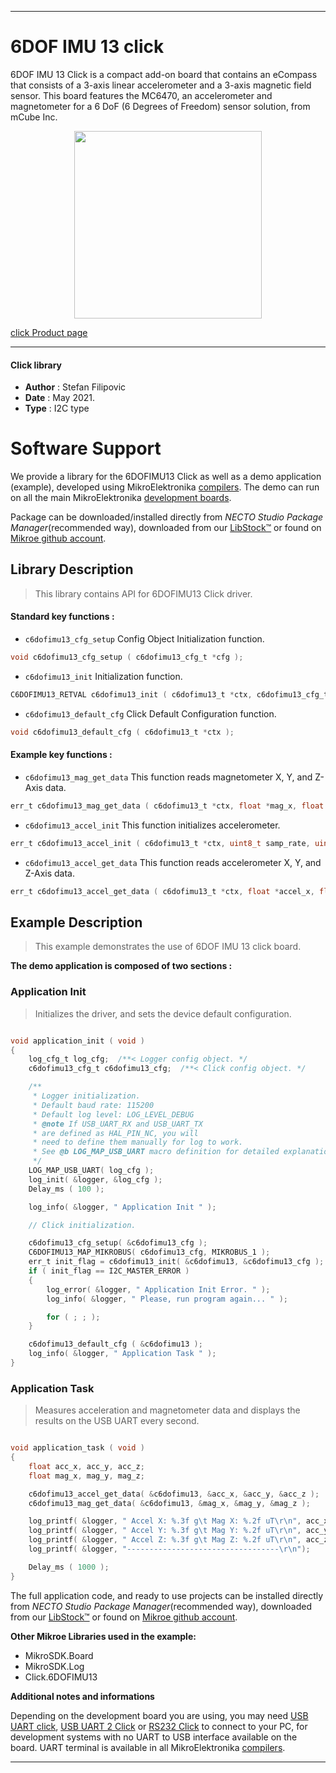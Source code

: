 
---
# 6DOF IMU 13 click

6DOF IMU 13 Click is a compact add-on board that contains an eCompass that consists of a 3-axis linear accelerometer and a 3-axis magnetic field sensor. This board features the MC6470, an accelerometer and magnetometer for a 6 DoF (6 Degrees of Freedom) sensor solution, from mCube Inc.

<p align="center">
  <img src="https://download.mikroe.com/images/click_for_ide/6dofimu13_click.png" height=300px>
</p>

[click Product page](https://www.mikroe.com/6dof-imu-13-click)

---


#### Click library

- **Author**        : Stefan Filipovic
- **Date**          : May 2021.
- **Type**          : I2C type


# Software Support

We provide a library for the 6DOFIMU13 Click
as well as a demo application (example), developed using MikroElektronika
[compilers](https://www.mikroe.com/necto-studio).
The demo can run on all the main MikroElektronika [development boards](https://www.mikroe.com/development-boards).

Package can be downloaded/installed directly from *NECTO Studio Package Manager*(recommended way), downloaded from our [LibStock&trade;](https://libstock.mikroe.com) or found on [Mikroe github account](https://github.com/MikroElektronika/mikrosdk_click_v2/tree/master/clicks).

## Library Description

> This library contains API for 6DOFIMU13 Click driver.

#### Standard key functions :

- `c6dofimu13_cfg_setup` Config Object Initialization function.
```c
void c6dofimu13_cfg_setup ( c6dofimu13_cfg_t *cfg );
```

- `c6dofimu13_init` Initialization function.
```c
C6DOFIMU13_RETVAL c6dofimu13_init ( c6dofimu13_t *ctx, c6dofimu13_cfg_t *cfg );
```

- `c6dofimu13_default_cfg` Click Default Configuration function.
```c
void c6dofimu13_default_cfg ( c6dofimu13_t *ctx );
```

#### Example key functions :

- `c6dofimu13_mag_get_data` This function reads magnetometer X, Y, and Z-Axis data.
```c
err_t c6dofimu13_mag_get_data ( c6dofimu13_t *ctx, float *mag_x, float *mag_y, float *mag_z );
```

- `c6dofimu13_accel_init` This function initializes accelerometer.
```c
err_t c6dofimu13_accel_init ( c6dofimu13_t *ctx, uint8_t samp_rate, uint8_t samp_range, uint8_t samp_res );
```

- `c6dofimu13_accel_get_data` This function reads accelerometer X, Y, and Z-Axis data.
```c
err_t c6dofimu13_accel_get_data ( c6dofimu13_t *ctx, float *accel_x, float *accel_y, float *accel_z );
```

## Example Description

> This example demonstrates the use of 6DOF IMU 13 click board.

**The demo application is composed of two sections :**

### Application Init

> Initializes the driver, and sets the device default configuration.

```c

void application_init ( void )
{
    log_cfg_t log_cfg;  /**< Logger config object. */
    c6dofimu13_cfg_t c6dofimu13_cfg;  /**< Click config object. */

    /** 
     * Logger initialization.
     * Default baud rate: 115200
     * Default log level: LOG_LEVEL_DEBUG
     * @note If USB_UART_RX and USB_UART_TX 
     * are defined as HAL_PIN_NC, you will 
     * need to define them manually for log to work. 
     * See @b LOG_MAP_USB_UART macro definition for detailed explanation.
     */
    LOG_MAP_USB_UART( log_cfg );
    log_init( &logger, &log_cfg );
    Delay_ms ( 100 );

    log_info( &logger, " Application Init " );

    // Click initialization.

    c6dofimu13_cfg_setup( &c6dofimu13_cfg );
    C6DOFIMU13_MAP_MIKROBUS( c6dofimu13_cfg, MIKROBUS_1 );
    err_t init_flag = c6dofimu13_init( &c6dofimu13, &c6dofimu13_cfg );
    if ( init_flag == I2C_MASTER_ERROR ) 
    {
        log_error( &logger, " Application Init Error. " );
        log_info( &logger, " Please, run program again... " );

        for ( ; ; );
    }

    c6dofimu13_default_cfg ( &c6dofimu13 );
    log_info( &logger, " Application Task " );
}

```

### Application Task

> Measures acceleration and magnetometer data and displays the results on the USB UART every second.

```c

void application_task ( void )
{
    float acc_x, acc_y, acc_z;
    float mag_x, mag_y, mag_z;

    c6dofimu13_accel_get_data( &c6dofimu13, &acc_x, &acc_y, &acc_z );
    c6dofimu13_mag_get_data( &c6dofimu13, &mag_x, &mag_y, &mag_z );

    log_printf( &logger, " Accel X: %.3f g\t Mag X: %.2f uT\r\n", acc_x, mag_x );
    log_printf( &logger, " Accel Y: %.3f g\t Mag Y: %.2f uT\r\n", acc_y, mag_y );
    log_printf( &logger, " Accel Z: %.3f g\t Mag Z: %.2f uT\r\n", acc_z, mag_z );
    log_printf( &logger, "----------------------------------\r\n");

    Delay_ms ( 1000 );
}

```

The full application code, and ready to use projects can be installed directly from *NECTO Studio Package Manager*(recommended way), downloaded from our [LibStock&trade;](https://libstock.mikroe.com) or found on [Mikroe github account](https://github.com/MikroElektronika/mikrosdk_click_v2/tree/master/clicks).

**Other Mikroe Libraries used in the example:**

- MikroSDK.Board
- MikroSDK.Log
- Click.6DOFIMU13

**Additional notes and informations**

Depending on the development board you are using, you may need
[USB UART click](https://www.mikroe.com/usb-uart-click),
[USB UART 2 Click](https://www.mikroe.com/usb-uart-2-click) or
[RS232 Click](https://www.mikroe.com/rs232-click) to connect to your PC, for
development systems with no UART to USB interface available on the board. UART
terminal is available in all MikroElektronika
[compilers](https://shop.mikroe.com/compilers).

---
